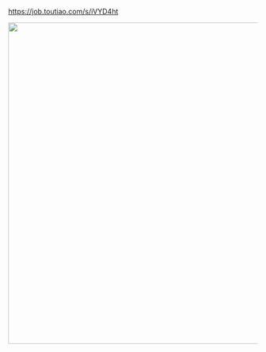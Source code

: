 https://job.toutiao.com/s/iVYD4ht

<img src="https://github.com/CyC2018/CS-Notes/assets/36260787/2b3e78c3-32d0-465f-aa14-2155ea8c9d08" width="650px"> 
